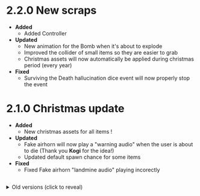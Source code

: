 # 2.2.0 New scraps
- **Added**
    - Added Controller
- **Updated**
    - New animation for the Bomb when it's about to explode
    - Improved the collider of small items so they are easier to grab
    - Christmas assets will now automatically be applied during christmas period (every year)
- **Fixed**
    - Surviving the Death hallucination dice event will now properly stop the event

# 2.1.0 Christmas update
- **Added**
    - New christmas assets for all items !
- **Updated**
    - Fake airhorn will now play a "warning audio" when the user is about to die (Thank you **Kogi** for the idea!)
    - Updated default spawn chance for some items
- **Fixed**
    - Fixed Fake airhorn "landmine audio" playing incorectly

##

<details><summary>Old versions (click to reveal)</summary>

###

## 2.0.16
- **Fixed**
    - Fixed an issue with My ■■■■■■th job application

## 2.0.15
- **Fixed**
    - Removed test code of 2.0.14

## 2.0.14
- **Updated**
    - Improved Hazard hallucination both for My ■■■■■■th job application and the custom dice event
- **Fixed**
    - My ■■■■■■th job application is now compatible with [WeatherRegistry](https://thunderstore.io/c/lethal-company/p/mrov/WeatherRegistry/)
    - Fixed an issue with The friendship ender

## 2.0.13
- Update for [Emergency_Dice_Updated](https://thunderstore.io/c/lethal-company/p/slayer6409/Emergency_Dice_Updated/) 1.7.4+, if you have it installed
    - New events:
        - Instrument of legends [Great]
        - Hazard hallucination [Bad]
        - Abibaland [Great]
        - Towers [Awful]
        - Bombs infestation [Bad]
        - Where is everybody? [Mixed]
        - Disturbing noise [Good]
        - Flowerman Academy [Awful]
    - Changed the "Premium Scraps" event to only spawn different items

## 2.0.12
- **Added**
    - Added a config to set custom min,max scrap value for all items (can be left empty for default values)
- **Updated**
    - Better knockback effect for Stick
    - Better teleportation code for Scroll of Town Portal
    - Better audio code for some items
    - Stick can now also be used on players that are performing a special interaction, like when they are on the terminal
    - All Friendship ender events will now be replaced by vanilla ones if you don't have [StarlancerAIFix](https://thunderstore.io/c/lethal-company/p/AudioKnight/StarlancerAIFix/) installed (less fun, please install StarlancerAIFix !)

## 2.0.11
- **Fixed**
    - Fixed The friendship ender breaking if you use it mid-air

## 2.0.10
- **Updated**
    - Summoning *"employees"* with My ■■■■■■th job application will now also change the weather to eclipsed
    - Added 1 new event for The friendship ender effect if you have [LethalAnomalies](https://thunderstore.io/c/lethal-company/p/Zeldahu/LethalAnomalies/) installed
    - The friendship ender got a *special* upgrade when used by unlucky players
    - Nerfed El Gazpacho drunk effect, it's now ending two times faster

## 2.0.9
- **Updated**
    - Harry Mason's secret effect chance has been increased from 5% to 8% hehehe
- **Fixed**
    - Compatibility patch with the latest version of [Emergency_Dice_Updated](https://thunderstore.io/c/lethal-company/p/slayer6409/Emergency_Dice_Updated/) 1.6.5+
        - Should fix the "Premium Scraps" custom dice effect

## 2.0.8
- **Updated**
    - Added 2 new rare events for The friendship ender effect if you have [Surfaced](https://thunderstore.io/c/lethal-company/p/SurfacedTeam/Surfaced/) installed (if you don't have it, they will be replaced by vanilla ones instead)
    - Added a new config for selecting unlucky players (use this to troll your friends lol)
    - My ■■■■■■th job application got a *special* upgrade when used by unlucky players
- **Fixed**
    - The friendship ender effect (the new one since 2.0.7) should be a little bit more optimized

## 2.0.7
- **Updated**
    - The friendship ender is now more LETHAL
    - To avoid problems with The friendship ender, the item now has 2 max usage allowed per moons. And if you try to use it more than 2 times something *a little bit less lethal* will happen
    - The Bomb item got a *special* upgrade when used by unlucky players
    - Improved compatibility with [RuntimeIcons](https://thunderstore.io/c/lethal-company/p/LethalCompanyModding/RuntimeIcons/)
        - Every scrap that didn't had an icon by default will now display a custom icon when you have RuntimeIcons 0.2.0 or newer installed
        - Custom icons are better than automatically generated ones from this mod, and they don't create any lag when the item spawns
- **Fixed**
    - Fixed every damage and heal not working as intended if (somehow) you have more than max health

## 2.0.6
- **Fixed**
    - Fixed a `ReflectionTypeLoadException` when loading the mod without soft dependencies installed (Thank you [DiFFoZ](https://thunderstore.io/c/lethal-company/p/DiFFoZ/) for the help!)

## 2.0.5
- **Added**
    - Custom compatible dice rolls have been added for the [Emergency_Dice_Updated](https://thunderstore.io/c/lethal-company/p/slayer6409/Emergency_Dice_Updated/) mod!
    - Requires version 1.6.1 or newer, can be disabled in the config
    - Added events:
        - Premium Scraps [Good]
        - Haunted hallucination [Bad]
        - Death hallucination [Awful]
- **Updated**
    - Improved scrap spawning custom code (used by Basics of architecture and now also by my custom compatible dice effects)
    - Basics of architecture *'spawning effect'* can now also be used when in orbit and when you are at Gordion
- **Fixed**
    - Summoned items of Basics of architecture are now synced to all players (scrap value and item rotation)

## 2.0.4
- **Updated**
    - The Stick special effect is now a little bit stronger
    - When a player is summoning *"employees"* with My ■■■■■■th job application, the item will now prevents other players to also summon *"employees"* until the next moon
    - Changed how control tips are displayed to the local player for Basics of architecture and My ■■■■■■th job application
    - Updated to v68
- **Fixed**
    - Fixed My ■■■■■■th job application sometimes not working when there is already another Job application item in use on the map

## 2.0.3
- **Updated**
    - Rebuilt assets with HDRP's Lit Shader Mode = "both"
    - Reduced the number of summoned *"employees"* with My ■■■■■■th job application
    - Updated to v66
- **Fixed**
    - Fixed compatibility issues with [RuntimeIcons](https://thunderstore.io/c/lethal-company/p/LethalCompanyModding/RuntimeIcons/)
    - Fixed Fake airhorn resting position when [Matty_Fixes](https://thunderstore.io/c/lethal-company/p/mattymatty/Matty_Fixes/) is installed (this only works with Matty_Fixes 1.1.30+)
    - Fixed one of the effect of the Bomb item not working when [LethalThings](https://thunderstore.io/c/lethal-company/p/Evaisa/LethalThings/) is installed

## 2.0.2
- **Updated**
    - New minor *secret effect* for Helm of Domination (a simple reference)
    - Changed Bomb grab and drop sound effects
    - The King item now requires battery to be used
    - Updated to v65

## 2.0.1
- **Fixed**
    - Fixed Basics of architecture not working since last update

# 2.0.0 Improvements
- **Added**
    - Added Bomb
- **Updated**
    - New effect for Harry Mason: when you drop it, you have 5% chance of *something* happening hehehe
    - Scroll of Town Portal can now also be used when the ship is leaving
    - Stick can now also be used when in orbit
    - Added info message when you try to use The friendship ender and Scroll of Town Portal at the wrong moment (in orbit for example)
    - Removed LethalNetworkAPI dependency, every network effect is now managed by classic unity netcode, this allows all sort of fixes
- **Fixed**
    - Adjusted position of Rupee, SODA, Basics of architecture and Galvanized square steel when they are droped in the ship's cupboard
    - Fixed The friendship ender spawning a strange entity that can't kill people??
    - Fixed Basics of architecture usage, it can now be used by all players, not just the host
    - Scroll of Town Portal will now be properly destroyed when used by someone
    - My ■■■■■■th job application spawning things effects are now more consistent, and not random
    - My ■■■■■■th job application special effect will now be stopped if the item somehow despawn by a non natural way
    - Fixed Balan Statue glowing rainbow variant having a lower part of the wrong material
    - Fake airhorn audio is now properly assigned to the item for other players (this was already the case for the local player)
    - The friendship ender and Scroll of Town Portal audio are now properly assigned to the item
    - All items will now spawn with isInFactory flag enabled, this should fix metalic items getting struck by lightning when inside the dungeon

## 1.9.1
- **Fixed**
    - Fixed Fake airhorn audio playing twice for other players

# 1.9.0 New scraps
- **Added**
    - Added My ■■■■■■th job application, Moogle, El Gazpacho and The talking orb
- **Updated**
    - New effect for crouton: you can now walk on it to make a *special* sound
    - When Basics of architecture is spawning an item, it will now also play a funny sound
    - Fake airhorn's second effect has a new animation
    - Fake airhorn audio now has some sound variation just like the real airhorn. But I'm not that evil so the variations are *not exactly* the same as the real one... anyways good luck !
    - Reduced Stick spawn chance
    - Updated README and mod icon
- **Fixed**
    - The Stick special effect has been completely fixed and is now re-enabled !
    - Basics of architecture 'turning page' audio is now properly assigned to the item and is synced to all players
    - Fake airhorn audio is now properly assigned to the item and can be heard by monsters
    - Optimization of custom effects code

## 1.8.4
- **Updated**
    - Updated Frieren, Ainz Ooal Gown, Mystic Cristal and The friendship ender grab animation
    - All scraps will now drop ahead of players (not directly below them) when not in the ship
    - Added some cause of deaths for certain items and camera shake for The friendship ender
- **Fixed**
    - Fixed Fake airhorn and The friendship ender killing the host player by sending the dead body in the void

## 1.8.3
- **Updated**
    - Added an additional *bad* effect for the Fake airhorn, it will be randomnly triggered when used
    - Increased Fake airhorn explosion non-lethal damage to 50
    - Reduced Basics of architecture scrap value
- **Fixed**
    - Fixed Basics of architecture bug where it could spawn on the ship after beeing used despite vanishing, it will now never disapear even if used
    - Fixed Fake airhorn sometimes not working for other players

## 1.8.2
- **Updated**
    - Changed the Chocobo audio to be the one from FF7
- **Fixed**
    - Fixed the new colors of SODA not beeing metalic

## 1.8.1
- **Updated**
    - Added 3 color variations to SODA and 3 new colors for the Rupee (9 in total)
    - Added a custom grab tooltip to Ea-Nasir Statue
    - Increased Fake airhorn explosion range but it will deal 30 damage instead of killing players if they are a little bit far from the origin
    - Updated some spawn chance
    - Reduced The friendship ender audio
- **Fixed**
    - Temporarily disabled the Stick special effect since it's a little unstable, you can still find the item but it will not have any special effect for now
    - Fixed Galvanized square steel material

# 1.8.0 Improvements
- **Added**
    - Added Galvanized square steel
- **Updated**
    - Updated to v60/v61+
    - New effect for Basics of architecture: something special will happen when you have finished reading the book
    - Increased Fake airhorn spawn chance
    - Updated dependencies
- **Fixed**
    - Fixed issues with LethalNetworkAPI new versions 3.0.0+ (I'm still using the old structure but it's working as intended)

## 1.7.3
- **Updated**
    - Updated to v55/v56
    - Reduced Stick audio
- **Fixed**
    - Reverted Fake airhorn explosion range back to version 1.6.0

## 1.7.2
- **Updated**
    - Updated to v55-beta

## 1.7.1
- **Fixed**
    - Removed items left accidentaly in the shop

# 1.7.0 New scraps
- **Added**
    - Added The friendship ender, Scroll of Town Portal, Stick and Basics of architecture
- **Updated**
    - Fake airhorn will now play the real Airhorn sound when used (but it's a little different)
    - Removed the '?' from the Fake airhorn tooltip, use the sound to tell if it's the real one
    - Improved Fake airhorn explosion to be more dangerous and random
    - Updated some spawn chance
    - Updated dependencies
    - Updated README
- **Fixed**
    - Reduced every audio imported quality
    - Reduced Chocobo and Puppy Shark texture quality
    - Fixed Ainz Ooal Gown grab animation
    - Optimized again Ainz Ooal Gown model (it's now extremely low poly)

## 1.6.2
- **Updated**
    - Added a config file to set every spawn chance as you like
    - Increased Comically Large Spoon audio

## 1.6.1
- **Updated**
    - All scraps can now be grabbed before game start
    - Reduced Balan Statue audio
- **Fixed**
    - Optimized Ea-Nasir Statue model

# 1.6.0 Improvements
- **Updated**
    - New effect for The King and Puppy Shark: they can now be used to make some funny sound
    - Added an emissive texture for Helm of Domination and HearthStone Card
    - Increased Comically Large Spoon damage and weight
    - Reduced Comically Large Spoon spawn chance
    - Increased The King audio
- **Fixed**
    - Fixed Chocobo, The King and Puppy Shark grab animation
    - Reduced Fake airhorn explosion range
    - Reduced Mystic Cristal texture quality
    - Optimized Helm of Domination model

# 1.5.0 New scraps
- **Added**
    - Added crouton, Fake airhorn and Balan Statue
- **Updated**
    - Added a rare glowing color variation to Comically Large Spoon
    - HearthStone Card can now be inspected
    - Reduced Helm of Domination, Ea-Nasir Statue and Ainz Ooal Gown weight
    - Updated dependencies (added LethalNetworkAPI)
    - Updated README (+github repo)
- **Fixed**
    - Fixed Comically Large Spoon damage desync bug
    - Reduced HearthStone Card texture quality

# 1.4.0 Improvements
- **Added**
    - Added Comically Large Spoon
- **Updated**
    - Added 6 color variations to the Rupee
    - Added a tool tip to The King
    - Increased Helm of Domination scrap value
    - Reduced Ea-Nasir Statue weight
- **Fixed**
    - Fixed Ea-Nasir Statue grab animation
    - Fixed Rupee texture beeing too dark
    - Optimized Mystic Cristal transparency and model

## 1.3.1
- **Updated**
    - Reduced HearthStone Card, Rupee and The King scrap value
    - Reduced HearthStone Card and SODA audio

# 1.3.0 New scraps
- **Added**
    - Added Rupee, Ea-Nasir Statue, HearthStone Card and SODA
- **Updated**
    - Updated Helm of Domination grab animation
    - Increased Helm of Domination spawn chance and weight
    - Reduced Harry Mason scrap value
    - Reduced Frieren and Helm of Domination textures quality
    - Reduced Puppy Shark audio
- **Fixed**
    - Optimized, fixed textures and reduced light intensity of Ainz Ooal Gown model

## 1.2.2
- **Updated**
    - Updated README
- **Fixed**
    - Optimized Puppy Shark model

## 1.2.1
- **Updated**
    - Increased Ainz Ooal Gown scrap value
    - Reduced Mystic Cristal spawn chance

# 1.2.0 New scraps
- **Added**
    - Added Harry Mason, Mystic Cristal and Puppy Shark
- **Updated**
    - Increased The King spawn chance
    - Updated mod icon
- **Fixed**
    - Fixed Helm of Domination displayed name
    - Fixed The King audio

## 1.1.1
- **Fixed**
    - Fixed typo in README

# 1.1.0 New scraps
- **Added**
    - Added Chocobo, Ainz Ooal Gown, Helm of Domination and The King
- **Updated**
    - Increased Frieren scrap value
    - Updated mod icon

# 1.0.0 Initial release
- **Added**
    - Added Frieren

</details>